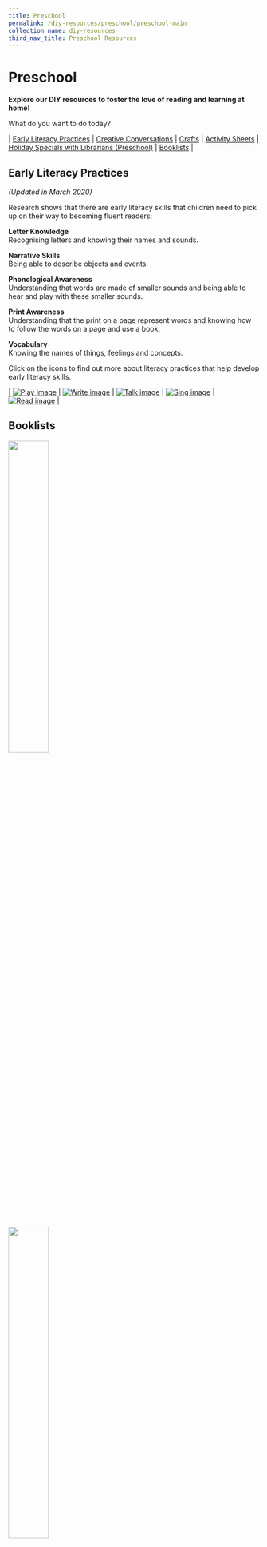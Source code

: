 ```yaml
---
title: Preschool
permalink: /diy-resources/preschool/preschool-main
collection_name: diy-resources
third_nav_title: Preschool Resources
---
```


# **Preschool**

**Explore our DIY resources to foster the love of reading and learning at home!**

What do you want to do today?

| [Early Literacy Practices](#early-literacy-practices) | [Creative Conversations](#creative-conversations) | [Crafts](#crafts) | [Activity Sheets](#activity-sheets) | [Holiday Specials with Librarians (Preschool)](#holiday-specials-with-librarians-preschool) | [Booklists](#booklists) |

## **Early Literacy Practices**

_(Updated in March 2020)_

Research shows that there are early literacy skills that children need to pick up on their way to becoming fluent readers:

**Letter Knowledge** <br>
Recognising letters and knowing their names and sounds.

**Narrative Skills** <br>
Being able to describe objects and events.

**Phonological Awareness** <br>
Understanding that words are made of smaller sounds and being able to hear and play with these smaller sounds.

**Print Awareness** <br>
Understanding that the print on a page represent words and knowing how to follow the words on a page and use a book.

**Vocabulary** <br>
Knowing the names of things, feelings and concepts.

Click on the icons to find out more about literacy practices that help develop early literacy skills.

| [![Play image](/images/diyresources/preschool/EarlyReadPrac_Play.png)](/diy-resources/preschool/preschool-play) | [![Write image](/images/diyresources/preschool/EarlyReadPrac_Write.png)](/diy-resources/preschool/preschool-write) | [![Talk image](/images/diyresources/preschool/EarlyReadPrac_Talk.png)](/diy-resources/preschool/preschool-talk) | [![Sing image](/images/diyresources/preschool/EarlyReadPrac_Sing.png)](/diy-resources/preschool/preschool-sing) | [![Read image](/images/diyresources/preschool/EarlyReadPrac_Read.png)](/diy-resources/preschool/preschool-read) |

## **Booklists**

<a href="/images/diyresources/preschool/Sharity-NLB-list-kids.pdf"><img src="/images/diyresources/preschool/Sharity-Kids-Booklist.jpg" style="width:40%"></a>

<a href="/images/diyresources/preschool/Sharity-NLB-list_seniors.pdf"><img src="/images/diyresources/preschool/Sharity-Seniors-Booklist.jpg" style="width:40%"></a>

## **Creative Conversations**

### **October Issue**

<a href="/images/diyresources/preschool/Creative-Conversations-Oct-Newsletter-eDM_A4.pdf"><img src="/images/diyresources/preschool/Creative-Conversations-Oct-preview.jpg" style="width: 30%;"></a>

### **August Issue**

<a href="/images/diyresources/preschool/Creative-Conversations-August-Newsletter-eDM_A4.pdf"><img src="/images/diyresources/preschool/Creative-Conversations-August-Newsletter-thumbnail-1.jpg" style="width: 30%;"></a>

### **June Issue**

<a href="/images/diyresources/preschool/Creative-Conversations-June-Newsletter-eDM_A4.pdf"><img src="/images/diyresources/preschool/Creative-Conversations_June-Issue.jpg" style="width: 30%;"></a>

### **April Issue**

<a href="/images/diyresources/preschool/Creative-Conversations-April-Newsletter-eDM_A4.pdf"><img src="/images/diyresources/preschool/ECDA-Newsletter_April-Issue.jpg" style="width: 30%;"></a>

## **Crafts**

### **Holiday Specials with Librarians!**

<a href="/diy-resources/preschool/preschool-holiday-special"><img src="/images/diyresources/preschool//images/diyresources/preschool/lion-crown-preview.jpg" style="width: 30%;"></a>

Make your own Lion Paper Crown!

<a href="/diy-resources/preschool/preschool-holiday-special"><img src="/images/diyresources/preschool/Vegetable-Garden_small-pic.jpg" style="width: 30%;"></a>

Make your own colourful vegetable garden!


<a href="/diy-resources/preschool/preschool-holiday-special"><img src="/images/diyresources/preschool/Solar-System-Mobile.jpg" style="width: 30%;"></a>

Zoom into space with your own Solar System mobile!

<a href="/diy-resources/preschool/preschool-holiday-special"><img src="/images/diyresources/preschool/dragonbookcorner.jpg" style="width: 30%;"></a>

Enter the magical world of dragons with your own special book corner!

### **Storytime with our Librarians!**

<img src="/images/diyresources/preschool/Happy-or-Grumpy-Make-Your-Own-Puppet.png" alt="Make your own puppet image">

Happy or Grumpy – Make Your Own Puppet! <br>
A special storytelling activity for parent and child.

## **Activity Sheets**

(Click on the images to download the activity sheets)

<a href="/images/diyresources/preschool/Early-Read_Classroom.pdf"><img src="/images/diyresources/preschool/Classroom_4May.jpg" style="width: 30%;"></a>

Have fun decorating the classroom!

<a href="/images/diyresources/preschool/NLB_PAGE21_FA.pdf"><img src="/images/diyresources/preschool/Snakes-and-Ladders.png" style="width: 30%;"></a>

Let’s play Snakes and Ladders together!

<a href="/images/diyresources/preschool/NLB_PAGE20_FA.pdf"><img src="/images/diyresources/preschool/The-Very-Busy-Spider.png" style="width: 30%;"></a>

Help the Very Busy Spider make her web!

<a href="/images/diyresources/preschool/Early-READ_Counting-Activity.pdf"><img src="/images/diyresources/preschool/Counting_2.jpg" style="width: 30%;"></a>

Let’s count to ten together!

<a href="/images/diyresources/preschool/Early-READ_Space-Activity.pdf"><img src="/images/diyresources/preschool/Space_2.jpg" style="width: 30%;"></a>

Learn about space and create your own rocket.

<a href="/images/diyresources/preschool/Early-READ_Shapes-Activity.pdf"><img src="/images/diyresources/preschool/Shapes_2.jpg" style="width: 30%;"></a>

Learn about different shapes.

<a href="/images/diyresources/preschool/Early-READ_Animals-Activity.pdf"><img src="/images/diyresources/preschool/Animals.jpg" style="width: 30%;"></a>

Create animal masks and a mini zoo.

<a href="/images/diyresources/preschool/Early-READ_Rabbit.pdf"><img src="/images/diyresources/preschool/Rabbit-colouring.jpg" style="width: 30%;"></a>

Fill in the spaces with the correct colours.

<a href="/images/diyresources/preschool/Early-READ_Monkey.pdf"><img src="/images/diyresources/preschool/Monkey_Clothes.jpg" style="width: 30%;"></a>

Help Monkey get ready for an adventure.

<a href="/images/diyresources/preschool/Shark-activity-compressed.pdf"><img src="/images/diyresources/preschool/Shark.jpg" style="width: 30%;"></a>

Meet the animals that live in the sea.

<a href="/images/diyresources/preschool/Bus-activity-compressed.pdf"><img src="/images/diyresources/preschool/bus-activity_thumbnail.jpg" style="width: 30%;"></a>

Let’s make our own school bus!

<a href="/images/diyresources/preschool/Zebra_Fruitsandveggies.pdf"><img src="/images/diyresources/preschool/Zebra-thumbnail.jpg" style="width: 30%;"></a>

Stay healthy with fruits and vegetables.

<a href="/images/diyresources/preschool/Early-READ_Friends.pdf"><img src="/images/diyresources/preschool/Friends-Sing.jpg" style="width: 30%;"></a>

Let’s sing together!

<a href="/images/diyresources/preschool/Early-READ_FriendsPhoto.pdf"><img src="/images/diyresources/preschool/Friends_Photo.jpg" style="width: 30%;"></a>

Frame a photo of your friends or family.
